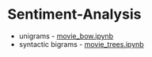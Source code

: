 # Sentiment-Analysis
* unigrams - [movie_bow.ipynb](https://github.com/Kostrykina18/Sentiment-Analysis/blob/master/movie_bow.ipynb)
* syntactic bigrams - [movie_trees.ipynb](https://github.com/Kostrykina18/Sentiment-Analysis/blob/master/movie_trees.ipynb)
